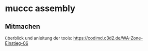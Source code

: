# muccc assembly

## Mitmachen

überblick und anleitung der tools:
https://codimd.c3d2.de/WA-Zone-Einstieg-06




